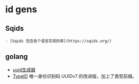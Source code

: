 # id gens

## Sqids
    - [Sqids 包含各个语言实现的库](https://sqids.org/)

## golang

 - [uuid生成器](https://github.com/google/uuid)
 - [TypeID](https://github.com/jetify-com/typeid) 唯一身份识别码 UUIDv7 的改进版，加上了类型前缀。